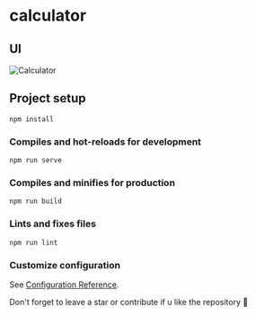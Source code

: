 # calculator
## UI
![Calculator](https://user-images.githubusercontent.com/37219226/132993247-c3444215-9f64-42eb-8f84-3a6ba6fccadc.png)

## Project setup
```
npm install
```

### Compiles and hot-reloads for development
```
npm run serve
```

### Compiles and minifies for production
```
npm run build
```

### Lints and fixes files
```
npm run lint
```

### Customize configuration
See [Configuration Reference](https://cli.vuejs.org/config/).

Don't forget to leave a star or contribute if u like the repository 💝 
